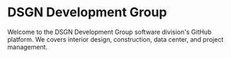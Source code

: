 # DSGN Development Group
Welcome to the DSGN Development Group software division's GitHub platform. We
covers interior design, construction, data center, and project management.
